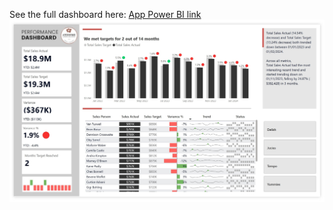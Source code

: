 See the full dashboard here: [App Power BI link](https://app.powerbi.com/view?r=eyJrIjoiMmJiZmYyNTYtNGJmZi00Y2I1LTg1YmMtZTE5ZWNiYzc5MDc3IiwidCI6IjZhNDE0M2RmLTkyN2UtNGU5Yy04YTNmLTlmYzZiMGU4ZDVmYiJ9)
![Finance Dashboard](Finance.jpg)
